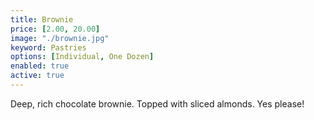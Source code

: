 ```yaml
---
title: Brownie
price: [2.00, 20.00]
image: "./brownie.jpg"
keyword: Pastries
options: [Individual, One Dozen]
enabled: true
active: true
---
```

Deep, rich chocolate brownie. Topped with sliced almonds. Yes please!

